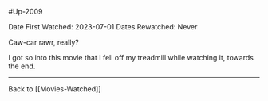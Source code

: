 #Up-2009

Date First Watched:  2023-07-01
Dates Rewatched:  Never

Caw-car rawr, really?

I got so into this movie that I fell off my treadmill while watching it, towards the end.

---
Back to [[Movies-Watched]]